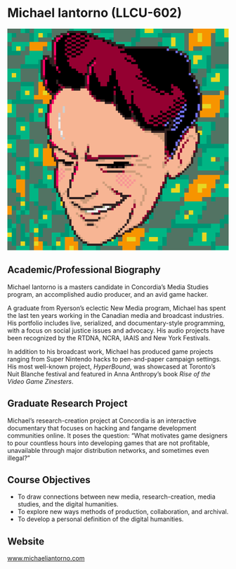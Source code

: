 # Michael Iantorno (LLCU-602)

![A pixelated portrait of Michael](https://github.com/miantorno/digitalhumanities/blob/master/pixelface.png "Logo Title Text 1")

## Academic/Professional Biography
Michael Iantorno is a masters candidate in Concordia’s Media Studies program, an accomplished audio producer, and an avid game hacker.

A graduate from Ryerson’s eclectic New Media program, Michael has spent the last ten years working in the Canadian media and broadcast industries. His portfolio includes live, serialized, and documentary-style programming, with a focus on social justice issues and advocacy. His audio projects have been recognized by the RTDNA, NCRA, IAAIS and New York Festivals.

In addition to his broadcast work, Michael has produced game projects ranging from Super Nintendo hacks to pen-and-paper campaign settings. His most well-known project, *HyperBound*, was showcased at Toronto’s Nuit Blanche festival and featured in Anna Anthropy’s book *Rise of the Video Game Zinesters*.

## Graduate Research Project
Michael’s research-creation project at Concordia is an interactive documentary that focuses on hacking and fangame development communities online. It poses the question: “What motivates game designers to pour countless hours into developing games that are not profitable, unavailable through major distribution networks, and sometimes even illegal?”

## Course Objectives
- To draw connections between new media, research-creation, media studies, and the digital humanities.
- To explore new ways methods of production, collaboration, and archival.
- To develop a personal definition of the digital humanities.

## Website
www.michaeliantorno.com
